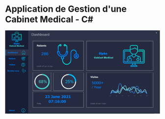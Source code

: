 # Application de Gestion d'une Cabinet Medical - C#
![](https://github.com/ilyasbelaoud/gestion-cabinet-medical/blob/master/1.PNG)
